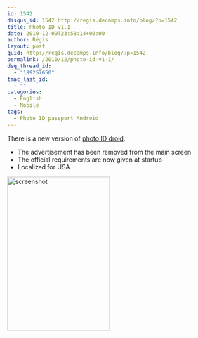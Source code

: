 ```yaml
---
id: 1542
disqus_id: 1542 http://regis.decamps.info/blog/?p=1542
title: Photo ID v1.1
date: 2010-12-09T23:58:14+00:00
author: Régis
layout: post
guid: http://regis.decamps.info/blog/?p=1542
permalink: /2010/12/photo-id-v1-1/
dsq_thread_id:
  - "189257650"
tmac_last_id:
  - ""
categories:
  - English
  - Mobile
tags:
  - Photo ID passport Android
---
```

There is a new version of [photo ID droid](http://regis.decamps.info/blog/projects/photo-id-android/).

  * The advertisement has been removed from the main screen
  * The official requirements are now given at startup
  * Localized for USA

[<img src="http://regis.decamps.info/blog/wp-content/uploads/2010/12/device1-233x350.png" alt="screenshot" title="Read the guidelines" width="233" height="350" class="alignnone size-medium wp-image-1529" srcset="http://regis.decamps.info/blog/wp-content/uploads/2010/12/device1-233x350.png 233w, http://regis.decamps.info/blog/wp-content/uploads/2010/12/device1.png 320w" sizes="(max-width: 233px) 100vw, 233px" />](http://regis.decamps.info/blog/wp-content/uploads/2010/12/device1.png)
